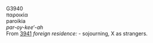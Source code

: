 G3940  
παροικία  
paroikia  
*par-oy-kee‘-ah*  
From [3941](g3941) *foreign* *residence:* - sojourning, X as
strangers.  
